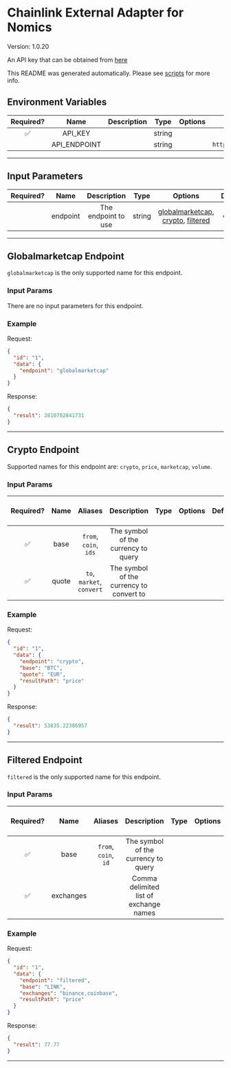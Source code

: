 # Chainlink External Adapter for Nomics

Version: 1.0.20

An API key that can be obtained from [here](https://p.nomics.com/pricing#free-plan)

This README was generated automatically. Please see [scripts](../../scripts) for more info.

## Environment Variables

| Required? |     Name     | Description |  Type  | Options |           Default           |
| :-------: | :----------: | :---------: | :----: | :-----: | :-------------------------: |
|    ✅     |   API_KEY    |             | string |         |                             |
|           | API_ENDPOINT |             | string |         | `https://api.nomics.com/v1` |

---

## Input Parameters

| Required? |   Name   |     Description     |  Type  |                                                 Options                                                  | Default  |
| :-------: | :------: | :-----------------: | :----: | :------------------------------------------------------------------------------------------------------: | :------: |
|           | endpoint | The endpoint to use | string | [globalmarketcap](#globalmarketcap-endpoint), [crypto](#crypto-endpoint), [filtered](#filtered-endpoint) | `crypto` |

---

## Globalmarketcap Endpoint

`globalmarketcap` is the only supported name for this endpoint.

### Input Params

There are no input parameters for this endpoint.

### Example

Request:

```json
{
  "id": "1",
  "data": {
    "endpoint": "globalmarketcap"
  }
}
```

Response:

```json
{
  "result": 2810702841731
}
```

---

## Crypto Endpoint

Supported names for this endpoint are: `crypto`, `price`, `marketcap`, `volume`.

### Input Params

| Required? | Name  |          Aliases          |               Description                | Type | Options | Default | Depends On | Not Valid With |
| :-------: | :---: | :-----------------------: | :--------------------------------------: | :--: | :-----: | :-----: | :--------: | :------------: |
|    ✅     | base  |   `from`, `coin`, `ids`   |   The symbol of the currency to query    |      |         |         |            |                |
|    ✅     | quote | `to`, `market`, `convert` | The symbol of the currency to convert to |      |         |         |            |                |

### Example

Request:

```json
{
  "id": "1",
  "data": {
    "endpoint": "crypto",
    "base": "BTC",
    "quote": "EUR",
    "resultPath": "price"
  }
}
```

Response:

```json
{
  "result": 53835.22386957
}
```

---

## Filtered Endpoint

`filtered` is the only supported name for this endpoint.

### Input Params

| Required? |   Name    |       Aliases        |              Description               | Type | Options | Default | Depends On | Not Valid With |
| :-------: | :-------: | :------------------: | :------------------------------------: | :--: | :-----: | :-----: | :--------: | :------------: |
|    ✅     |   base    | `from`, `coin`, `id` |  The symbol of the currency to query   |      |         |         |            |                |
|    ✅     | exchanges |                      | Comma delimited list of exchange names |      |         |         |            |                |

### Example

Request:

```json
{
  "id": "1",
  "data": {
    "endpoint": "filtered",
    "base": "LINK",
    "exchanges": "binance,coinbase",
    "resultPath": "price"
  }
}
```

Response:

```json
{
  "result": 77.77
}
```

---
